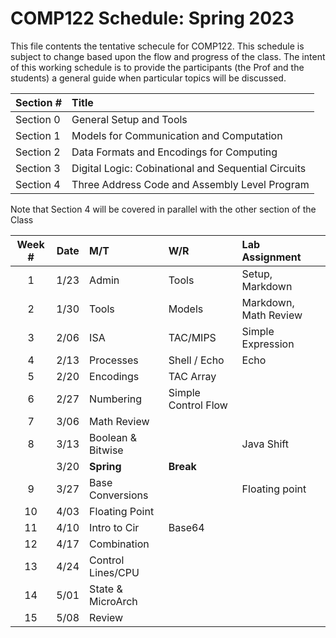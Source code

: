 # COMP122 Schedule:  Spring 2023

This file contents the tentative schecule for COMP122.  This schedule is
subject to change based upon the flow and progress of the class.  The intent of this working schedule is to provide the participants (the Prof and the students) a general guide when particular topics will be discussed.


| Section #  | Title                                                |
|------------|:-----------------------------------------------------|
| Section 0  | General Setup and Tools                              |
| Section 1  | Models for Communication and Computation             |
| Section 2  | Data Formats and Encodings for Computing             |
| Section 3  | Digital Logic: Cobinational and Sequential Circuits  |
| Section 4  | Three Address Code and Assembly Level Program        |


Note that Section 4 will be covered in parallel with the other section of the Class

| Week # | Date |      M/T           |     W/R             | Lab Assignment        |
|:------:|:----:|:-------------------|:--------------------|:----------------------|
|    1   | 1/23 |  Admin             | Tools               | Setup, Markdown       |
|    2   | 1/30 |  Tools             | Models              | Markdown, Math Review |
|    3   | 2/06 |  ISA               | TAC/MIPS            | Simple Expression     |
|    4   | 2/13 |  Processes         | Shell / Echo        | Echo                  |
|    5   | 2/20 |  Encodings         | TAC Array           |                       |
|    6   | 2/27 |  Numbering         | Simple Control Flow |                       |
|    7   | 3/06 |  Math Review       |                     |                       |
|    8   | 3/13 |  Boolean & Bitwise |                     | Java Shift            |
|        | 3/20 |  <b>Spring</b>     | <b>Break</b>        |                       |
|    9   | 3/27 |  Base Conversions  |                     | Floating point        |
|   10   | 4/03 |  Floating Point    |                     |                       |
|   11   | 4/10 |  Intro to Cir      | Base64              |                       |
|   12   | 4/17 |  Combination       |                     |                       |
|   13   | 4/24 |  Control Lines/CPU |                     |                       |
|   14   | 5/01 |  State & MicroArch |                     |                       |
|   15   | 5/08 |  Review            |                     |                       |
